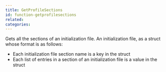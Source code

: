 ```yaml
---
title: GetProfileSections
id: function-getprofilesections
related:
categories:
---
```


Gets all the sections of an initialization file.
An initialization file, as a struct whose format is as follows:

- Each initialization file section name is a key in the
  struct
- Each list of entries in a section of an initialization
  file is a value in the struct